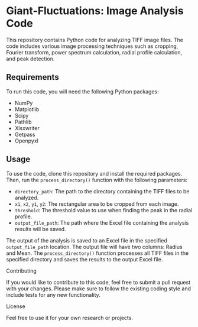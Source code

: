 # Giant-Fluctuations: Image Analysis Code

This repository contains Python code for analyzing TIFF image files. The code includes various image processing techniques such as cropping, Fourier transform, power spectrum calculation, radial profile calculation, and peak detection.

## Requirements

To run this code, you will need the following Python packages:

* NumPy
* Matplotlib
* Scipy
* Pathlib
* Xlsxwriter
* Getpass
* Openpyxl

## Usage

To use the code, clone this repository and install the required packages. Then, run the `process_directory()` function with the following parameters:

* `directory_path`: The path to the directory containing the TIFF files to be analyzed.
* `x1`, `x2`, `y1`, `y2`: The rectangular area to be cropped from each image.
* `threshold`: The threshold value to use when finding the peak in the radial profile.
* `output_file_path`: The path where the Excel file containing the analysis results will be saved.

The output of the analysis is saved to an Excel file in the specified `output_file_path` location. The output file will have two columns: Radius and Mean. The `process_directory()` function processes all TIFF files in the specified directory and saves the results to the output Excel file.

Contributing

If you would like to contribute to this code, feel free to submit a pull request with your changes. Please make sure to follow the existing coding style and include tests for any new functionality.

License

Feel free to use it for your own research or projects.
